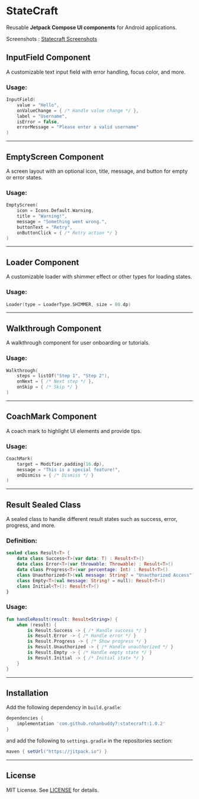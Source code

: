 # StateCraft

Reusable **Jetpack Compose UI components** for Android applications.


Screenshots :
[Statecraft Screenshots](https://github.com/rohanbuddy7/docs/tree/main/statecraft)


## InputField Component

A customizable text input field with error handling, focus color, and more.

### Usage:
```kotlin
InputField(
    value = "Hello",
    onValueChange = { /* Handle value change */ },
    label = "Username",
    isError = false,
    errorMessage = "Please enter a valid username"
)
```

---

## EmptyScreen Component

A screen layout with an optional icon, title, message, and button for empty or error states.

### Usage:
```kotlin
EmptyScreen(
    icon = Icons.Default.Warning,
    title = "Warning!",
    message = "Something went wrong.",
    buttonText = "Retry",
    onButtonClick = { /* Retry action */ }
)
```

---

## Loader Component

A customizable loader with shimmer effect or other types for loading states.

### Usage:
```kotlin
Loader(type = LoaderType.SHIMMER, size = 80.dp)
```

---

## Walkthrough Component

A walkthrough component for user onboarding or tutorials.

### Usage:
```kotlin
Walkthrough(
    steps = listOf("Step 1", "Step 2"),
    onNext = { /* Next step */ },
    onSkip = { /* Skip */ }
)
```

---

## CoachMark Component

A coach mark to highlight UI elements and provide tips.

### Usage:
```kotlin
CoachMark(
    target = Modifier.padding(16.dp),
    message = "This is a special feature!",
    onDismiss = { /* Dismiss */ }
)
```

---

## Result Sealed Class

A sealed class to handle different result states such as success, error, progress, and more.

### Definition:
```kotlin
sealed class Result<T> {
    data class Success<T>(var data: T) : Result<T>()
    data class Error<T>(var throwable: Throwable) : Result<T>()
    data class Progress<T>(var percentage: Int) : Result<T>()
    class Unauthorized<T>(val message: String? = "Unauthorized Access") : Result<T>()
    class Empty<T>(val message: String? = null): Result<T>()
    class Initial<T>(): Result<T>()
}
```

### Usage:
```kotlin
fun handleResult(result: Result<String>) {
    when (result) {
        is Result.Success -> { /* Handle success */ }
        is Result.Error -> { /* Handle error */ }
        is Result.Progress -> { /* Show progress */ }
        is Result.Unauthorized -> { /* Handle unauthorized */ }
        is Result.Empty -> { /* Handle empty state */ }
        is Result.Initial -> { /* Initial state */ }
    }
}
```

---

## Installation

Add the following dependency in `build.gradle`:

```gradle
dependencies {
    implementation 'com.github.rohanbuddy7:statecraft:1.0.2'
}
```

and add the following to `settings.gradle` in the repositories section:

```gradle
maven { setUrl("https://jitpack.io") }
```

---

## License

MIT License. See [LICENSE](LICENSE) for details.




